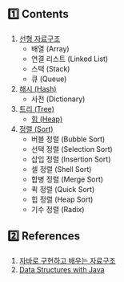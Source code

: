 ## :one: Contents

1. [선형 자료구조](./01_list)
   * 배열 (Array)
   * 연결 리스트 (Linked List)
   * 스택 (Stack)
   * 큐 (Queue)
2. [해시 (Hash)](./02_hash)
   * 사전 (Dictionary)
3. [트리 (Tree)](./03_tree)
   * [힙 (Heap)](./04_heap)
4. [정렬 (Sort)](./06_sort)
   * 버블 정렬 (Bubble Sort) 
   * 선택 정렬 (Selection Sort)
   * 삽입 정렬 (Insertion Sort)
   * 셀 정렬 (Shell Sort)
   * 합병 정렬 (Merge Sort)
   * 퀵 정렬 (Quick Sort)
   * 힙 정렬 (Heap Sort)
   * 기수 정렬 (Radix)



## :two: References

1. [자바로 구현하고 배우는 자료구조](https://www.edwith.org/cs204/joinLectures/145114) 
2. [Data Structures with Java](https://www.amazon.com/Data-Structures-Java-John-Hubbard/dp/0130933740) 

